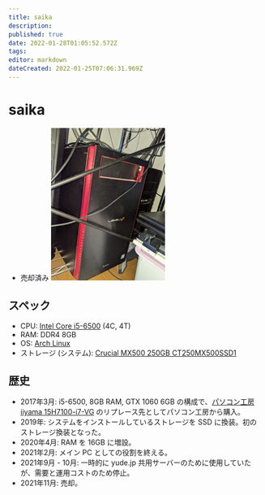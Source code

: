 ```yaml
---
title: saika
description: 
published: true
date: 2022-01-28T01:05:52.572Z
tags: 
editor: markdown
dateCreated: 2022-01-25T07:06:31.969Z
---
```


# saika
* 売却済み
![saika.png](/images/saika.png)

## スペック
* CPU: [Intel Core i5-6500](https://ark.intel.com/content/www/jp/ja/ark/products/88184/intel-core-i5-6500-processor-6m-cache-up-to-3-60-ghz.html) (4C, 4T)
* RAM: DDR4 8GB
* OS: [Arch Linux](https://www.archlinux.jp/)
* ストレージ (システム): [Crucial MX500 250GB CT250MX500SSD1](https://www.crucial.jp/ssd/mx500/ct250mx500ssd1)

## 歴史
* 2017年3月: i5-6500, 8GB RAM, GTX 1060 6GB の構成で、[パソコン工房 iiyama 15H7100-i7-VG](https://news.mynavi.jp/article/20140404-a270/) のリプレース先としてパソコン工房から購入。
* 2019年: システムをインストールしているストレージを SSD に換装。初のストレージ換装となった。
* 2020年4月: RAM を 16GB に増設。
* 2021年2月: メイン PC としての役割を終える。
* 2021年9月 - 10月: 一時的に yude.jp 共用サーバーのために使用していたが、需要と運用コストのため停止。
* 2021年11月: 売却。